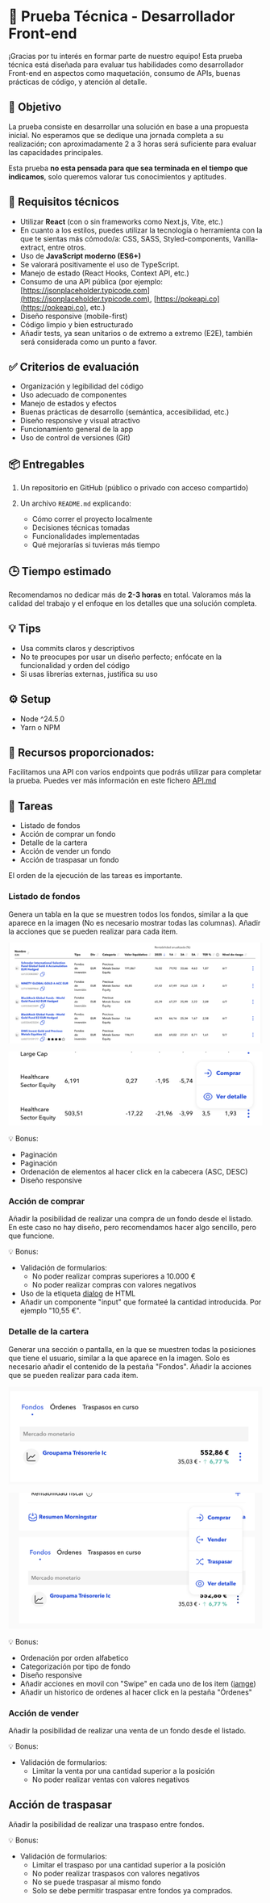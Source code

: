 # 🧪 Prueba Técnica - Desarrollador Front-end

¡Gracias por tu interés en formar parte de nuestro equipo! Esta prueba técnica está diseñada para evaluar tus habilidades como desarrollador Front-end en aspectos como maquetación, consumo de APIs, buenas prácticas de código, y atención al detalle.

## 🎯 Objetivo

La prueba consiste en desarrollar una solución en base a una propuesta inicial. No esperamos que se dedique una jornada completa a su realización; con aproximadamente 2 a 3 horas será suficiente para evaluar las capacidades principales.

Esta prueba **no esta pensada para que sea terminada en el tiempo que indicamos**, solo queremos valorar tus conocimientos y aptitudes.

## 🧰 Requisitos técnicos

- Utilizar **React** (con o sin frameworks como Next.js, Vite, etc.)
- En cuanto a los estilos, puedes utilizar la tecnología o herramienta con la que te sientas más cómodo/a: CSS, SASS, Styled-components, Vanilla-extract, entre otros.
- Uso de **JavaScript moderno (ES6+)**
- Se valorará positivamente el uso de TypeScript.
- Manejo de estado (React Hooks, Context API, etc.)
- Consumo de una API pública (por ejemplo: [https://jsonplaceholder.typicode.com](https://jsonplaceholder.typicode.com), [https://pokeapi.co](https://pokeapi.co), etc.)
- Diseño responsive (mobile-first)
- Código limpio y bien estructurado
- Añadir tests, ya sean unitarios o de extremo a extremo (E2E), también será considerada como un punto a favor.

## ✅ Criterios de evaluación

- Organización y legibilidad del código
- Uso adecuado de componentes
- Manejo de estados y efectos
- Buenas prácticas de desarrollo (semántica, accesibilidad, etc.)
- Diseño responsive y visual atractivo
- Funcionamiento general de la app
- Uso de control de versiones (Git)

## 📦 Entregables

1. Un repositorio en GitHub (público o privado con acceso compartido)
2. Un archivo `README.md` explicando:

   - Cómo correr el proyecto localmente
   - Decisiones técnicas tomadas
   - Funcionalidades implementadas
   - Qué mejorarías si tuvieras más tiempo

## 🕒 Tiempo estimado

Recomendamos no dedicar más de **2-3 horas** en total. Valoramos más la calidad del trabajo y el enfoque en los detalles que una solución completa.

## 💡 Tips

- Usa commits claros y descriptivos
- No te preocupes por usar un diseño perfecto; enfócate en la funcionalidad y orden del código
- Si usas librerías externas, justifica su uso

## ⚙️ Setup

- Node ^24.5.0
- Yarn o NPM

## 📖 Recursos proporcionados:

Facilitamos una API con varios endpoints que podrás utilizar para completar la prueba.
Puedes ver más información en este fichero [API.md](./API.md)

## 📝 Tareas

- Listado de fondos
- Acción de comprar un fondo
- Detalle de la cartera
- Acción de vender un fondo
- Acción de traspasar un fondo

El orden de la ejecución de las tareas es importante.

### Listado de fondos

Genera un tabla en la que se muestren todos los fondos, similar a la que aparece en la imagen (No es necesario mostrar todas las columnas). Añadir la acciones que se pueden realizar para cada item.

![list](./public/fund-list.png)

![list actions](./public/fund-list-actions.png)

💡 Bonus:

- Paginación
- Paginación
- Ordenación de elementos al hacer click en la cabecera (ASC, DESC)
- Diseño responsive

### Acción de comprar

Añadir la posibilidad de realizar una compra de un fondo desde el listado. En este caso no hay diseño, pero recomendamos hacer algo sencillo, pero que funcione.

💡 Bonus:

- Validación de formularios:
    - No poder realizar compras superiores a 10.000 €
    - No poder realizar compras con valores negativos
- Uso de la etiqueta [dialog](https://developer.mozilla.org/en-US/docs/Web/HTML/Reference/Elements/dialog) de HTML
- Añadir un componente "input" que formateé la cantidad introducida. Por ejemplo "10,55 €".


### Detalle de la cartera

Generar una sección o pantalla, en la que se muestren todas la posiciones que tiene el usuario, similar a la que aparece en la imagen. Solo es necesario añadir el contenido de la pestaña "Fondos". Añadir la acciones que se pueden realizar para cada item.

![portfolio](./public/portfolio-desktop.png)

![portfolio action](./public/portfolio-desktop-actions.png)

💡 Bonus:
- Ordenación por orden alfabetico
- Categorización por tipo de fondo
- Diseño responsive
- Añadir acciones en movil con "Swipe" en cada uno de los item ([iamge](./public/portfolio-mobile-actions.png))
- Añadir un historico de ordenes al hacer click en la pestaña "Órdenes"

### Acción de vender

Añadir la posibilidad de realizar una venta de un fondo desde el listado.

💡 Bonus:

- Validación de formularios:
    - Limitar la venta por una cantidad superior a la posición
    - No poder realizar ventas con valores negativos

## Acción de traspasar

Añadir la posibilidad de realizar una traspaso entre fondos.

💡 Bonus:

- Validación de formularios:
    - Limitar el traspaso por una cantidad superior a la posición
    - No poder realizar traspasos con valores negativos
    - No se puede traspasar al mismo fondo
    - Solo se debe permitir traspasar entre fondos ya comprados.